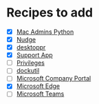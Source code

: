 # Recipes to add

- [x] [Mac Admins Python](https://github.com/macadmins/python)
- [x] [Nudge](https://github.com/macadmins/nudge)
- [x] [desktoppr](https://github.com/scriptingosx/desktoppr)
- [x] [Support App](https://github.com/root3nl/SupportApp)
- [ ] [Privileges](https://github.com/SAP/macOS-enterprise-privileges)
- [ ] [dockutil](https://github.com/kcrawford/dockutil)
- [ ] [Microsoft Company Portal](https://github.com/autopkg/smithjw-recipes/blob/master/Microsoft/Microsoft_Company_Portal.jamf.recipe.yaml)
- [x] [Microsoft Edge](https://github.com/smithjw/smithjw-actions-recipes/blob/main/Microsoft_Edge/Microsoft_Edge.jamf.recipe.yaml)
- [ ] [Microsoft Teams](https://github.com/autopkg/smithjw-recipes/blob/master/Microsoft/Microsoft_Teams.jamf.recipe.yaml)
